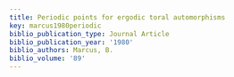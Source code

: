 ```yaml
---
title: Periodic points for ergodic toral automorphisms
key: marcus1980periodic
biblio_publication_type: Journal Article
biblio_publication_year: '1980'
biblio_authors: Marcus, B.
biblio_volume: '89'
---
```

